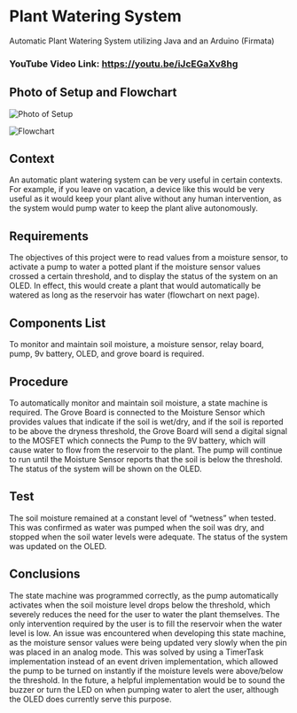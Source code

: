 # Plant Watering System
Automatic Plant Watering System utilizing Java and an Arduino (Firmata)

### YouTube Video Link: https://youtu.be/iJcEGaXv8hg

## Photo of Setup and Flowchart

![Photo of Setup](https://i.imgur.com/eifqx7Q.png)

![Flowchart](https://i.imgur.com/0AXui7l.png)

## Context
An automatic plant watering system can be very useful in certain contexts. For example, if you leave on vacation, a device like this would be very useful as it would keep your plant alive without any human intervention, as the system would pump water to keep the plant alive autonomously.

## Requirements
The objectives of this project were to read values from a moisture sensor, to activate a pump to water a potted plant if the moisture sensor values crossed a certain threshold, and to display the status of the system on an OLED. In effect, this would create a plant that would automatically be watered as long as the reservoir has water (flowchart on next page). 

## Components List
To monitor and maintain soil moisture, a moisture sensor, relay board, pump, 9v battery, OLED, and grove board is required.

## Procedure
To automatically monitor and maintain soil moisture, a state machine is required. The Grove Board is connected to the Moisture Sensor which provides values that indicate if the soil is wet/dry, and if the soil is reported to be above the dryness threshold, the Grove Board will send a digital signal to the MOSFET which connects the Pump to the 9V battery, which will cause water to flow from the reservoir to the plant. The pump will continue to run until the Moisture Sensor reports that the soil is below the threshold. The status of the system will be shown on the OLED.

## Test
The soil moisture remained at a constant level of “wetness” when tested. This was confirmed as water was pumped when the soil was dry, and stopped when the soil water levels were adequate. The status of the system was updated on the OLED. 

## Conclusions
The state machine was programmed correctly, as the pump automatically activates when the soil moisture level drops below the threshold, which severely reduces the need for the user to water the plant themselves. The only intervention required by the user is to fill the reservoir when the water level is low. An issue was encountered when developing this state machine, as the moisture sensor values were being updated very slowly when the pin was placed in an analog mode. This was solved by using a TimerTask implementation instead of an event driven implementation, which allowed the pump to be turned on instantly if the moisture levels were above/below the threshold. In the future, a helpful implementation would be to sound the buzzer or turn the LED on when pumping water to alert the user, although the OLED does currently serve this purpose.
